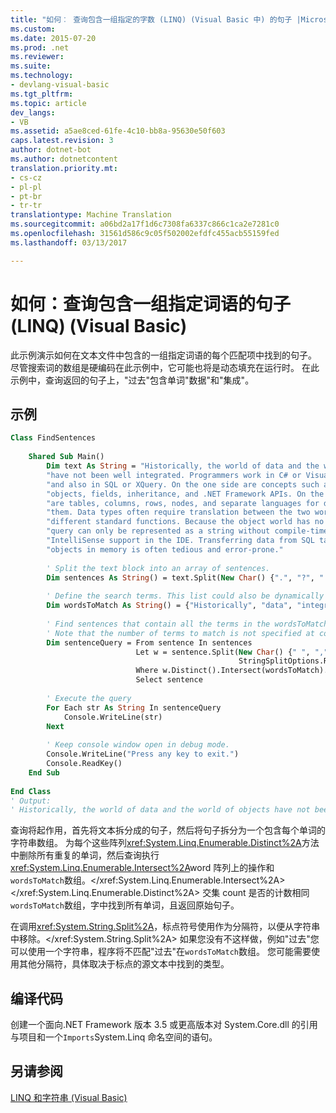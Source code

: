 ```yaml
---
title: "如何︰ 查询包含一组指定的字数 (LINQ) (Visual Basic 中) 的句子 |Microsoft 文档"
ms.custom: 
ms.date: 2015-07-20
ms.prod: .net
ms.reviewer: 
ms.suite: 
ms.technology:
- devlang-visual-basic
ms.tgt_pltfrm: 
ms.topic: article
dev_langs:
- VB
ms.assetid: a5ae8ced-61fe-4c10-bb8a-95630e50f603
caps.latest.revision: 3
author: dotnet-bot
ms.author: dotnetcontent
translation.priority.mt:
- cs-cz
- pl-pl
- pt-br
- tr-tr
translationtype: Machine Translation
ms.sourcegitcommit: a06bd2a17f1d6c7308fa6337c866c1ca2e7281c0
ms.openlocfilehash: 31561d586c9c05f502002efdfc455acb55159fed
ms.lasthandoff: 03/13/2017

---
```

# <a name="how-to-query-for-sentences-that-contain-a-specified-set-of-words-linq-visual-basic"></a>如何：查询包含一组指定词语的句子 (LINQ) (Visual Basic)
此示例演示如何在文本文件中包含的一组指定词语的每个匹配项中找到的句子。 尽管搜索词的数组是硬编码在此示例中，它可能也将是动态填充在运行时。 在此示例中，查询返回的句子上，"过去"包含单词"数据"和"集成"。  
  
## <a name="example"></a>示例  
  
```vb  
Class FindSentences  
  
    Shared Sub Main()  
        Dim text As String = "Historically, the world of data and the world of objects " &   
        "have not been well integrated. Programmers work in C# or Visual Basic " &   
        "and also in SQL or XQuery. On the one side are concepts such as classes, " &   
        "objects, fields, inheritance, and .NET Framework APIs. On the other side " &   
        "are tables, columns, rows, nodes, and separate languages for dealing with " &   
        "them. Data types often require translation between the two worlds; there are " &   
        "different standard functions. Because the object world has no notion of query, a " &   
        "query can only be represented as a string without compile-time type checking or " &   
        "IntelliSense support in the IDE. Transferring data from SQL tables or XML trees to " &   
        "objects in memory is often tedious and error-prone."  
  
        ' Split the text block into an array of sentences.  
        Dim sentences As String() = text.Split(New Char() {".", "?", "!"})  
  
        ' Define the search terms. This list could also be dynamically populated at runtime  
        Dim wordsToMatch As String() = {"Historically", "data", "integrated"}  
  
        ' Find sentences that contain all the terms in the wordsToMatch array  
        ' Note that the number of terms to match is not specified at compile time  
        Dim sentenceQuery = From sentence In sentences   
                            Let w = sentence.Split(New Char() {" ", ",", ".", ";", ":"},   
                                                   StringSplitOptions.RemoveEmptyEntries)   
                            Where w.Distinct().Intersect(wordsToMatch).Count = wordsToMatch.Count()   
                            Select sentence  
  
        ' Execute the query  
        For Each str As String In sentenceQuery  
            Console.WriteLine(str)  
        Next  
  
        ' Keep console window open in debug mode.  
        Console.WriteLine("Press any key to exit.")  
        Console.ReadKey()  
    End Sub  
  
End Class  
' Output:  
' Historically, the world of data and the world of objects have not been well integrated  
```  
  
 查询将起作用，首先将文本拆分成的句子，然后将句子拆分为一个包含每个单词的字符串数组。 为每个这些阵列<xref:System.Linq.Enumerable.Distinct%2A>方法中删除所有重复的单词，然后查询执行<xref:System.Linq.Enumerable.Intersect%2A>word 阵列上的操作和`wordsToMatch`数组。</xref:System.Linq.Enumerable.Intersect%2A> </xref:System.Linq.Enumerable.Distinct%2A> 交集 count 是否的计数相同`wordsToMatch`数组，字中找到所有单词，且返回原始句子。  
  
 在调用<xref:System.String.Split%2A>，标点符号使用作为分隔符，以便从字符串中移除。</xref:System.String.Split%2A> 如果您没有不这样做，例如"过去"您可以使用一个字符串，程序将不匹配"过去"在`wordsToMatch`数组。 您可能需要使用其他分隔符，具体取决于标点的源文本中找到的类型。  
  
## <a name="compiling-the-code"></a>编译代码  
 创建一个面向.NET Framework 版本 3.5 或更高版本对 System.Core.dll 的引用与项目和一个`Imports`System.Linq 命名空间的语句。  
  
## <a name="see-also"></a>另请参阅  
 [LINQ 和字符串 (Visual Basic)](../../../../visual-basic/programming-guide/concepts/linq/linq-and-strings.md)
